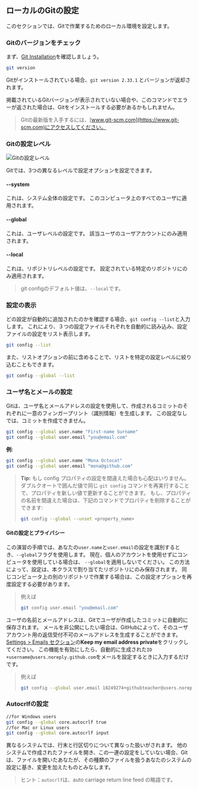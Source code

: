 ## ローカルのGitの設定

このセクションでは、Gitで作業するためのローカル環境を設定します。

### Gitのバージョンをチェック

まず、[Git Installation](https://git-scm.com/downloads)を確認しましょう。

```sh
git version
```

Gitがインストールされている場合、`git version 2.33.1` とバージョンが返却されます。

掲載されているGitバージョンが表示されていない場合や、このコマンドでエラーが返された場合は、Gitをインストールする必要があるかもしれません。

> Gitの最新版を入手するには、[www.git-scm.com](https://www.git-scm.com)にアクセスしてください。

### Gitの設定レベル

![Gitの設定レベル](../img/config-levels.png)

Gitでは、3つの異なるレベルで設定オプションを設定できます。

#### --system

これは、システム全体の設定です。 このコンピュータ上のすべてのユーザに適用されます。

#### --global

これは、ユーザレベルの設定です。 該当ユーザのユーザアカウントにのみ適用されます。

#### --local

これは、リポジトリレベルの設定です。 設定されている特定のリポジトリにのみ適用されます。

> git configのデフォルト値は、`--local`です。

### 設定の表示

どの設定が自動的に追加されたのかを確認する場合、`git config --list`と入力します。 これにより、３つの設定ファイルそれぞれを自動的に読み込み、設定ファイルの設定をリスト表示します。

```sh
git config --list
```

また、リストオプションの前に含めることで、リストを特定の設定レベルに絞り込むこともできます。

```sh
git config --global --list
```

### ユーザ名とメールの設定

Gitは、ユーザ名とメールアドレスの設定を使用して、作成されるコミットのそれぞれに一意のフィンガープリント（識別情報）を生成します。 この設定なしでは、コミットを作成できません。

```sh
git config --global user.name "First-name Surname"
git config --global user.email "you@email.com"
```

**例:**

```sh
git config --global user.name "Mona Octocat"
git config --global user.email "mona@github.com"
```

> **Tip:** もし config プロパティの設定を間違えた場合も心配はいりません。ダブルクオートで囲んだ値で同じ `git config` コマンドを再実行することで、プロパティを新しい値で更新することができます。 もし、プロパティの名前を間違えた場合は、下記のコマンドでプロパティを削除することができます:
>
> ```sh
> git config --global --unset <property_name>
> ```

#### Gitの設定とプライバシー

この演習の手順では、あなたの` user.name `と` user.email `の設定を識別するとき、`--global`フラグを使用します。 現在、個人のアカウントを使用せずにコンピュータを使用している場合は、 `--global`を適用しないでください。 この方法によって、設定は、本クラスで割り当てたリポジトリにのみ保存されます。 同じコンピュータ上の別のリポジトリで作業する場合は、この設定オプションを再度設定する必要があります。

> 例えば
>
> ```sh
> git config user.email "you@email.com"
> ```

ユーザの名前とメールアドレスは、Gitでユーザが作成したコミットに自動的に保存されます。 メールを非公開にしたい場合は、GitHubによって、そのユーザアカウント用の返信受付不可のメールアドレスを生成することができます。 [Settings > Emails セクション](https://github.com/settings/emails)の**Keep my email address private**をクリックしてください。 この機能を有効にしたら、自動的に生成された` ID +username@users.noreply.github.com `をメールを設定するときに入力するだけです。

> 例えば
>
> ```sh
> git config --global user.email 18249274+githubteacher@users.noreply.github.com
> ```

### Autocrlfの設定

```sh
//for Windows users
git config --global core.autocrlf true
//for Mac or Linux users
git config --global core.autocrlf input
```

異なるシステムでは、行末と行区切りについて異なった扱いがされます。 他のシステムで作成されたファイルを開き、この一連の設定をしていない場合、Gitは、ファイルを開いたあなたが、その種類のファイルを扱うあなたのシステムの設定に基き、変更を加えたものとみなします。

> ヒント：` autocrlf `は、auto carriage return line feed の略語です。
